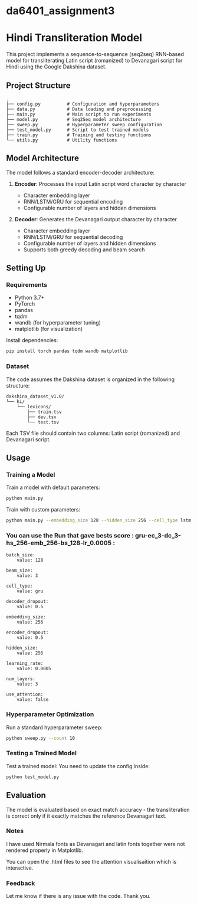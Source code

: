 # da6401_assignment3

# Hindi Transliteration Model

This project implements a sequence-to-sequence (seq2seq) RNN-based model for transliterating Latin script (romanized) to Devanagari script for Hindi using the Google Dakshina dataset.

## Project Structure

```
.
├── config.py          # Configuration and hyperparameters
├── data.py            # Data loading and preprocessing
├── main.py            # Main script to run experiments
├── model.py           # Seq2Seq model architecture
├── sweep.py           # Hyperparameter sweep configuration
├── test_model.py      # Script to test trained models
├── train.py           # Training and testing functions
└── utils.py           # Utility functions
```

## Model Architecture

The model follows a standard encoder-decoder architecture:

1. **Encoder**: Processes the input Latin script word character by character
   - Character embedding layer
   - RNN/LSTM/GRU for sequential encoding
   - Configurable number of layers and hidden dimensions

2. **Decoder**: Generates the Devanagari output character by character
   - Character embedding layer
   - RNN/LSTM/GRU for sequential decoding
   - Configurable number of layers and hidden dimensions
   - Supports both greedy decoding and beam search

## Setting Up

### Requirements

- Python 3.7+
- PyTorch
- pandas
- tqdm
- wandb (for hyperparameter tuning)
- matplotlib (for visualization)

Install dependencies:
```bash
pip install torch pandas tqdm wandb matplotlib
```

### Dataset

The code assumes the Dakshina dataset is organized in the following structure:
```
dakshina_dataset_v1.0/
└── hi/
    └── lexicons/
        ├── train.tsv
        ├── dev.tsv
        └── test.tsv
```

Each TSV file should contain two columns: Latin script (romanized) and Devanagari script.

## Usage

### Training a Model

Train a model with default parameters:
```bash
python main.py
```

Train with custom parameters:
```bash
python main.py --embedding_size 128 --hidden_size 256 --cell_type lstm
```

### You can use the Run that gave bests score : gru-ec_3-dc_3-hs_256-emb_256-bs_128-lr_0.0005 :

```
batch_size:
    value: 128

beam_size:
    value: 3

cell_type:
    value: gru

decoder_dropout:
    value: 0.5

embedding_size:
    value: 256

encoder_dropout:
    value: 0.5

hidden_size:
    value: 256

learning_rate:
    value: 0.0005

num_layers:
    value: 3

use_attention:
    value: false
```

### Hyperparameter Optimization

Run a standard hyperparameter sweep:
```bash
python sweep.py --count 10 
```


### Testing a Trained Model

Test a trained model: You need to update the config inside:
```bash
python test_model.py 
```

## Evaluation

The model is evaluated based on exact match accuracy - the transliteration is correct only if it exactly matches the reference Devanagari text.

### Notes

I have used Nirmala fonts as Devanagari and latin fonts together were not rendered properly in Matplotlib.

You can open the .html files to see the attention visualisaition which is interactive.


### Feedback

Let me know if there is any issue with the code. Thank you.
